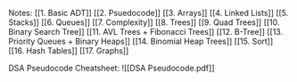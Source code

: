 Notes:
[[1. Basic ADT]]
[[2. Psuedocode]]
[[3. Arrays]]
[[4. Linked Lists]]
[[5. Stacks]]
[[6. Queues]]
[[7. Complexity]]
[[8. Trees]]
[[9. Quad Trees]]
[[10. Binary Search Tree]]
[[11. AVL Trees + Fibonacci Trees]]
[[12. B-Tree]]
[[13. Priority Queues + Binary Heaps]]
[[14. Binomial Heap Trees]]
[[15. Sort]]
[[16. Hash Tables]]
[[17. Graphs]]

DSA Pseudocode Cheatsheet:
![[DSA Pseudocode.pdf]]
